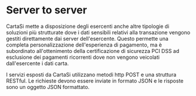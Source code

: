 # Server to server
CartaSi mette a disposizione degli esercenti anche altre tipologie di soluzioni più strutturate dove i dati sensibili relativi alla transazione vengono gestiti direttamente dai server dell'esercente. Questo permette una completa personalizzazione dell'esperienza di pagamento, ma è subordinato all'ottenimento della certificazione di sicurezza PCI DSS ad esclusione dei pagamenti ricorrenti dove non vengono veicolati dall'esercente i dati carta.

I servizi esposti da CartaSi utilizzano metodi http POST e una struttura RESTful. Le richieste devono essere inviate in formato JSON e le risposte sono un oggetto JSON formattato.